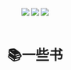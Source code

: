 <div align="center">
    <a> <img src="https://badgen.net/static/休息/小憩?icon=kofi"></a>
    <a href="https://github.com/Lyx426/Books"> <img src="https://badgen.net/github/stars/Lyx426/Books?icon=github"></a>
    <a href="https://github.com/Lyx426/Books"> <img src="https://badgen.net/github/forks/Lyx426/Books?icon=github"></a>
</div>
<br>


# <div align="center">:books:一些书</div>
